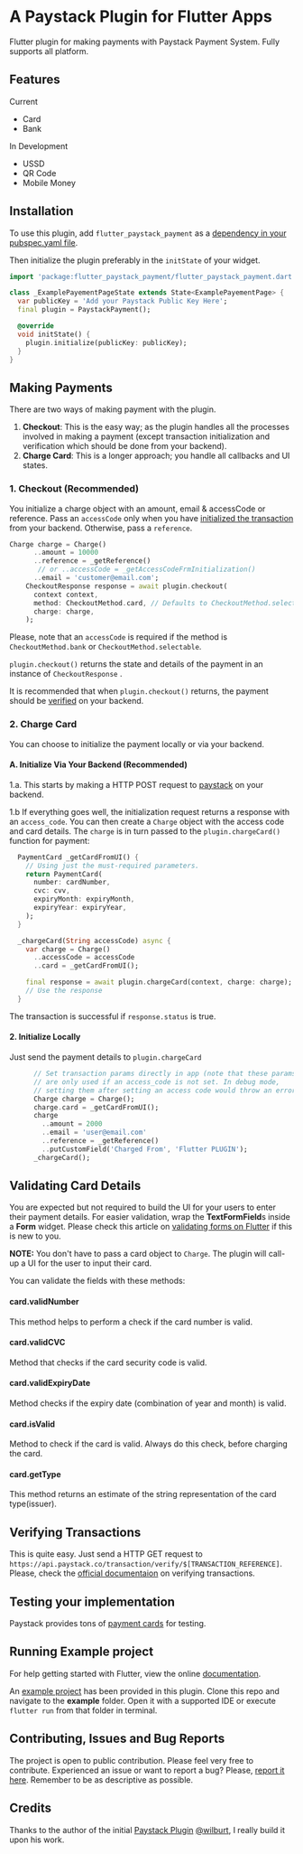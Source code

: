 #  A Paystack Plugin for Flutter Apps

Flutter plugin for making payments with Paystack Payment System. Fully
supports all platform.


## Features
Current
- Card
- Bank

In Development
- USSD
- QR Code
- Mobile Money


## Installation
To use this plugin, add `flutter_paystack_payment` as a [dependency in your pubspec.yaml file](https://flutter.dev/platform-plugins/).

Then initialize the plugin preferably in the `initState` of your widget.

``` dart
import 'package:flutter_paystack_payment/flutter_paystack_payment.dart';

class _ExamplePayementPageState extends State<ExamplePayementPage> {
  var publicKey = 'Add your Paystack Public Key Here';
  final plugin = PaystackPayment();

  @override
  void initState() {
    plugin.initialize(publicKey: publicKey);
  }
}
```

## Making Payments
There are two ways of making payment with the plugin.
1.  **Checkout**: This is the easy way; as the plugin handles all the
    processes involved in making a payment (except transaction
    initialization and verification which should be done from your
    backend).
2.  **Charge Card**: This is a longer approach; you handle all callbacks
    and UI states.

### 1. Checkout (Recommended)
 You initialize a charge object with an amount, email & accessCode or
 reference. Pass an `accessCode` only when you have
 [initialized the transaction](https://developers.paystack.co/reference#initialize-a-transaction)
 from your backend. Otherwise, pass a `reference`.
 

 ```dart
 Charge charge = Charge()
       ..amount = 10000
       ..reference = _getReference()
        // or ..accessCode = _getAccessCodeFrmInitialization()
       ..email = 'customer@email.com';
     CheckoutResponse response = await plugin.checkout(
       context context,
       method: CheckoutMethod.card, // Defaults to CheckoutMethod.selectable
       charge: charge,
     );
 ```

Please, note that an `accessCode` is required if the method is
`CheckoutMethod.bank` or `CheckoutMethod.selectable`.

 `plugin.checkout()` returns the state and details of the
 payment in an instance of `CheckoutResponse` .
 
 
 It is recommended that when `plugin.checkout()` returns, the
 payment should be
 [verified](https://developers.paystack.co/v2.0/reference#verify-transaction)
 on your backend.

### 2. Charge Card
You can choose to initialize the payment locally or via your backend.

#### A. Initialize Via Your Backend (Recommended)

1.a. This starts by making a HTTP POST request to
[paystack](https://developers.paystack.co/reference#initialize-a-transaction)
on your backend.

1.b If everything goes well, the initialization request returns a response with an `access_code`.
You can then create a `Charge` object with the access code and card details. The `charge` is in turn passed to the `plugin.chargeCard()` function for payment:

```dart
  PaymentCard _getCardFromUI() {
    // Using just the must-required parameters.
    return PaymentCard(
      number: cardNumber,
      cvc: cvv,
      expiryMonth: expiryMonth,
      expiryYear: expiryYear,
    );
  }

  _chargeCard(String accessCode) async {
    var charge = Charge()
      ..accessCode = accessCode
      ..card = _getCardFromUI();

    final response = await plugin.chargeCard(context, charge: charge);
    // Use the response
  }
```
The transaction is successful if `response.status` is true.



#### 2. Initialize Locally
Just send the payment details to  `plugin.chargeCard`
```dart
      // Set transaction params directly in app (note that these params
      // are only used if an access_code is not set. In debug mode,
      // setting them after setting an access code would throw an error
      Charge charge = Charge();
      charge.card = _getCardFromUI();
      charge
        ..amount = 2000
        ..email = 'user@email.com'
        ..reference = _getReference()
        ..putCustomField('Charged From', 'Flutter PLUGIN');
      _chargeCard();
```


## Validating Card Details
You are expected but not required to build the UI for your users to enter their payment details.
For easier validation, wrap the **TextFormField**s inside a **Form** widget. Please check this article on
[validating forms on Flutter](https://medium.freecodecamp.org/how-to-validate-forms-and-user-input-the-easy-way-using-flutter-e301a1531165)
if this is new to you.

**NOTE:** You don't have to pass a card object to ``Charge``. The plugin will call-up a UI for the user to input their card.

You can validate the fields with these methods:
#### card.validNumber
This method helps to perform a check if the card number is valid.

#### card.validCVC
Method that checks if the card security code is valid.

#### card.validExpiryDate
Method checks if the expiry date (combination of year and month) is valid.

#### card.isValid
Method to check if the card is valid. Always do this check, before charging the card.


#### card.getType
This method returns an estimate of the string representation of the card type(issuer).


## Verifying Transactions
This is quite easy. Just send a HTTP GET request to `https://api.paystack.co/transaction/verify/$[TRANSACTION_REFERENCE]`.
Please, check the  [official documentaion](https://developers.paystack.co/reference#verifying-transactions) on verifying transactions.

##  Testing your implementation
Paystack provides tons of [payment cards](https://developers.paystack.co/docs/test-cards) for testing.

## Running Example project
For help getting started with Flutter, view the online [documentation](https://flutter.dev).

An [example project](https://github.com/DEVSOG12/flutter_paystack_payment/tree/master/example) has been provided in this plugin.
Clone this repo and navigate to the **example** folder. Open it with a supported IDE or execute `flutter run` from that folder in terminal.

## Contributing, Issues and Bug Reports
The project is open to public contribution. Please feel very free to contribute.
Experienced an issue or want to report a bug? Please, [report it here](https://github.com/DEVSOG12/flutter_paystack_payment/issues). Remember to be as descriptive as possible.

## Credits
Thanks to the author of the initial [Paystack Plugin](https://github.com/wilburt/flutter_paystack_payment) [@wilburt](https://github.com/wilburt), I really build it upon his work.